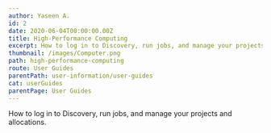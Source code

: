 ```yaml
---
author: Yaseen A.
id: 2
date: 2020-06-04T00:00:00.00Z
title: High-Performance Computing
excerpt: How to log in to Discovery, run jobs, and manage your projects and allocations.
thumbnail: /images/Computer.png
path: high-performance-computing
route: User Guides
parentPath: user-information/user-guides
cat: userGuides
parentPage: User Guides
---
```

How to log in to Discovery, run jobs, and manage your projects and allocations.
